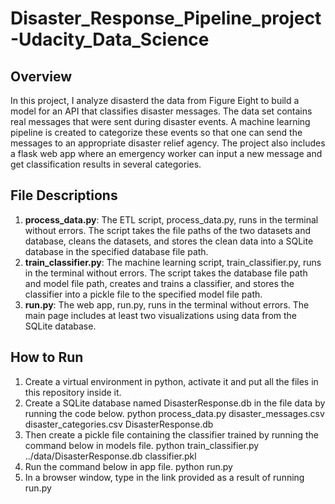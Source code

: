 # Disaster_Response_Pipeline_project-Udacity_Data_Science
<h2>Overview</h2>
In this project, I analyze disasterd the data from Figure Eight to build a model for an API that classifies disaster messages. The data set contains real messages that were sent during disaster events. A machine learning pipeline is created to categorize these events so that one can send the messages to an appropriate disaster relief agency.
The project also includes a flask web app where an emergency worker can input a new message and get classification results in several categories.

<h2>File Descriptions</h2>
<ol>
  <li>
  <b>process_data.py</b>: The ETL script, process_data.py, runs in the terminal without errors. The script takes the file paths of the two datasets and database, cleans the datasets, and stores the clean data into a SQLite database in the specified database file path.</li>
  <li>
  <b>train_classifier.py</b>: The machine learning script, train_classifier.py, runs in the terminal without errors. The script takes the database file path and model file path, creates and trains a classifier, and stores the classifier into a pickle file to the specified model file path.</li>
  <li>
  <b>run.py</b>: The web app, run.py, runs in the terminal without errors. The main page includes at least two visualizations using data from the SQLite database.</li>
</ol>
<h2>How to Run</h2>
<ol>
  <li>
  Create a virtual environment in python, activate it and put all the files in this repository inside it.
   </li><li>
  Create a SQLite database named DisasterResponse.db in the file data by running the code below.
      python process_data.py disaster_messages.csv disaster_categories.csv DisasterResponse.db  
  </li><li>
  Then create a pickle file containing the classifier trained by running the command below in models file.
      python train_classifier.py ../data/DisasterResponse.db classifier.pkl
  </li><li>
  Run the command below in app file.
      python run.py
  </li><li>
  In a browser window, type in the link provided as a result of running run.py 
  </li>
</ol>
